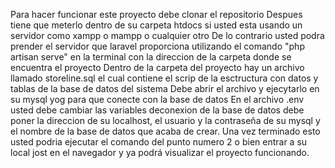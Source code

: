 Para hacer funcionar este proyecto debe clonar el repositorio
Despues tiene que meterlo dentro de su carpeta htdocs si usted esta usando un servidor como xampp o mampp o cualquier otro 
De lo contrario usted podra prender el servidor que laravel proporciona utilizando el comando "php artisan serve" en la terminal con la direccion de la carpeta donde se encuentra el proyecto
Dentro de la carpeta del proyecto hay un archivo llamado storeline.sql el cual contiene el scrip de la esctructura con datos y tablas de la base de datos del sistema
Debe abrir el archivo y ejecytarlo en su mysql yog para que conecte con la base de datos 
En el archivo .env usted debe cambiar las variables deconexion de la base de datos debe poner la direccion de su localhost, el usuario y la contraseña de su mysql y el nombre de la base de datos que acaba de crear. 
Una vez terminado esto usted podria ejecutar el comando del punto numero 2 o bien entrar a su local jost en el navegador y ya podrá visualizar el proyecto funcionando. 
